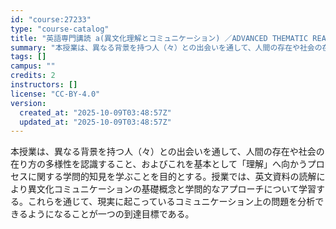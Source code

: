 ```yaml
---
id: "course:27233"
type: "course-catalog"
title: "英語専門講読 a(異文化理解とコミュニケーション) ／ADVANCED THEMATIC READING (A)"
summary: "本授業は、異なる背景を持つ人（々）との出会いを通して、人間の存在や社会の在り方の多様性を認識すること、およびこれを基本として「理解」へ向かうプロセスに関する学問的知見を学ぶことを目的とする。授業では、英文資料の読解により異文化コミュニケーシ…"
tags: []
campus: ""
credits: 2
instructors: []
license: "CC-BY-4.0"
version:
  created_at: "2025-10-09T03:48:57Z"
  updated_at: "2025-10-09T03:48:57Z"
---
```

本授業は、異なる背景を持つ人（々）との出会いを通して、人間の存在や社会の在り方の多様性を認識すること、およびこれを基本として「理解」へ向かうプロセスに関する学問的知見を学ぶことを目的とする。授業では、英文資料の読解により異文化コミュニケーションの基礎概念と学問的なアプローチについて学習する。これらを通じて、現実に起こっているコミュニケーション上の問題を分析できるようになることが一つの到達目標である。
